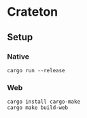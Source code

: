 # Crateton

## Setup

### Native

```
cargo run --release
```

### Web

```
cargo install cargo-make
cargo make build-web
```
